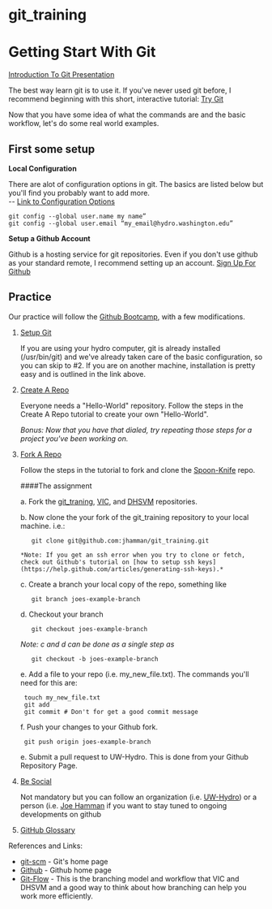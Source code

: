 git_training
============

# Getting Start With Git #

[Introduction To Git Presentation](https://github.com/UW-Hydro/git_training/raw/master/presentation/GitIntro_jhamman.pdf)

The best way learn git is to use it. If you've never used git before, I recommend beginning with this short, interactive tutorial: [Try Git](http://try.github.com/)

Now that you have some idea of what the commands are and the basic workflow, let's do some real world examples.  

## First some setup

**Local Configuration**

There are alot of configuration options in git.  The basics are listed below but you'll find you probably want to add more.  
 -- [Link to Configuration Options](http://git-scm.com/book/en/Customizing-Git-Git-Configuration)

    git config --global user.name my name”
    git config --global user.email “my_email@hydro.washington.edu”

**Setup a Github Account**

Github is a hosting service for git repositories.  Even if you don't use github as your standard remote, I recommend  setting up an account.  [Sign Up For Github](https://github.com/join) 

## Practice
Our practice will follow the [Github Bootcamp](https://help.github.com/categories/54/articles), with a few modifications.  

1. [Setup Git](https://help.github.com/articles/set-up-git) 

    If you are using your hydro computer, git is already installed (/usr/bin/git) and we've already taken care of the basic configuration, so you can skip to #2.  If you are on another machine, installation is pretty easy and is outlined in the link above.  

2. [Create A Repo](https://help.github.com/articles/create-a-repo)

    Everyone needs a "Hello-World" repository.  Follow the steps in the Create A Repo tutorial to create your own "Hello-World".

    *Bonus:  Now that you have that dialed, try repeating those steps for a project you've been working on.* 

3. [Fork A Repo](https://help.github.com/articles/fork-a-repo)

    Follow the steps in the tutorial to fork and clone the [Spoon-Knife](https://github.com/octocat/Spoon-Knife) repo.

    ####The assignment
    
    a.  Fork the [git_traning](https://github.com/UW-Hydro/git_training), [VIC](https://github.com/UW-Hydro/VIC), and [DHSVM](https://github.com/UW-Hydro/DHSVM) repositories.   

    b.  Now clone the your fork of the git_training repository to your local machine. i.e.: 
        
          git clone git@github.com:jhamman/git_training.git

       *Note: If you get an ssh error when you try to clone or fetch, check out Github's tutorial on [how to setup ssh keys](https://help.github.com/articles/generating-ssh-keys).*

    c.  Create a branch your local copy of the repo, something like
    
          git branch joes-example-branch

    d.  Checkout your branch
        
          git checkout joes-example-branch

      *Note: c and d can be done as a single step as* 
      
          git checkout -b joes-example-branch

    e.  Add a file to your repo (i.e. my_new_file.txt).  The commands you'll need for this are:

        touch my_new_file.txt
        git add
        git commit # Don't for get a good commit message

    f.  Push your changes to your Github fork.
        
        git push origin joes-example-branch

    e.  Submit a pull request to UW-Hydro.  This is done from your Github Repository Page.

4. [Be Social](https://help.github.com/articles/be-social)

    Not mandatory but you can follow an organization (i.e. [UW-Hydro]()) or a person (i.e. [Joe Hamman](https://github.com/jhamman) if you want to stay tuned to ongoing developments on github
5. [GitHub Glossary](https://help.github.com/articles/github-glossary)

References and Links:

- [git-scm](http://git-scm.com/) - Git's home page
- [Github](https://github.com/) - Github home page
- [Git-Flow](http://nvie.com/posts/a-successful-git-branching-model/) - This is the branching model and workflow that VIC and DHSVM and a good way to think about how branching can help you work more efficiently.  
